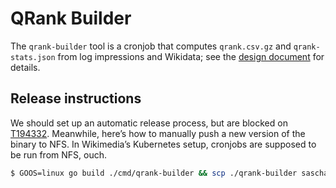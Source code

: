 <!--
SPDX-FileCopyrightText: 2022 Sascha Brawer <sascha@brawer.ch>
SPDX-License-Identifier: MIT
-->

# QRank Builder

The `qrank-builder` tool is a cronjob that computes `qrank.csv.gz`
and `qrank-stats.json` from log impressions and Wikidata; see the
[design document](../../doc/design.md) for details.


## Release instructions

We should set up an automatic release process, but are blocked on
[T194332](https://phabricator.wikimedia.org/T194332). Meanwhile,
here’s how to manually push a new version of the binary to NFS.
In Wikimedia’s Kubernetes setup, cronjobs are supposed to be run
from NFS, ouch.

```bash
$ GOOS=linux go build ./cmd/qrank-builder && scp ./qrank-builder sascha@bastion.toolforge.org:/data/project/qrank/bin/qrank-builder
```
